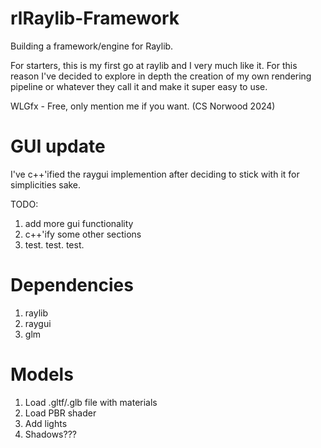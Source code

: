 # rlRaylib-Framework
Building a framework/engine for Raylib.

For starters, this is my first go at raylib and I very much like it. For this reason I've decided to explore in depth the creation of my own rendering pipeline or whatever they call it and make it super easy to use.

WLGfx - Free, only mention me if you want. (CS Norwood 2024)

# GUI update

I've c++'ified the raygui implemention after deciding to stick with it for simplicities sake.

TODO: 
1. add more gui functionality
2. c++'ify some other sections
3. test. test. test.

# Dependencies

1. raylib
2. raygui
3. glm

# Models

1. Load .gltf/.glb file with materials
2. Load PBR shader
3. Add lights
4. Shadows???

